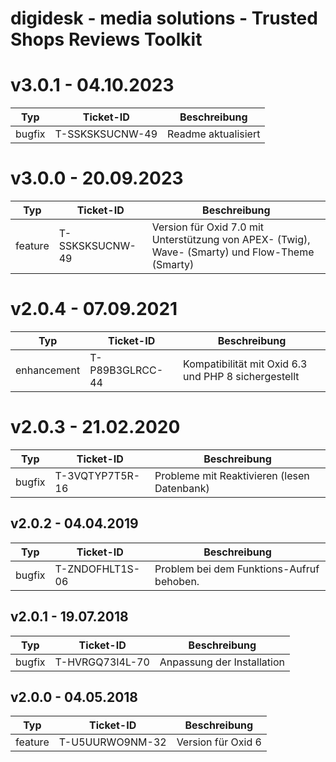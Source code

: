 <!---
REGELN DIESER DATEI:
- neue Changelog-Einträge werden immer ganz oben angehangen. Die aktuellste Version steht also immer oben.
- Kennzeichnungen vor Changelog-Item:
    - bugfix      = Fehlerbehebung
    - enhancement = Erweiterung einer bestehenden Funktion
    - feature     = neue Funktionen

- Generator für Markdown-Tabellen: http://www.tablesgenerator.com/markdown_tables
-->
# digidesk - media solutions - Trusted Shops Reviews Toolkit

# v3.0.1 - 04.10.2023
| Typ     | Ticket-ID       | Beschreibung        |
|---------|-----------------|---------------------|
| bugfix  | T-SSKSKSUCNW-49 | Readme aktualisiert |

# v3.0.0 - 20.09.2023
| Typ     | Ticket-ID       | Beschreibung                                                                                    |
|---------|-----------------|-------------------------------------------------------------------------------------------------|
| feature | T-SSKSKSUCNW-49 | Version für Oxid 7.0 mit Unterstützung von APEX- (Twig), Wave- (Smarty) und Flow-Theme (Smarty) |

# v2.0.4 - 07.09.2021
| Typ         | Ticket-ID       | Beschreibung                                         |
|-------------|-----------------|------------------------------------------------------|
| enhancement | T-P89B3GLRCC-44 | Kompatibilität mit Oxid 6.3 und PHP 8 sichergestellt |

# v2.0.3 - 21.02.2020
| Typ    | Ticket-ID       | Beschreibung                                |
|--------|-----------------|---------------------------------------------|
| bugfix | T-3VQTYP7T5R-16 | Probleme mit Reaktivieren (lesen Datenbank) |

## v2.0.2 - 04.04.2019
| Typ    | Ticket-ID       | Beschreibung                              |
|--------|-----------------|-------------------------------------------|
| bugfix | T-ZNDOFHLT1S-06 | Problem bei dem Funktions-Aufruf behoben. |

## v2.0.1 - 19.07.2018
| Typ    | Ticket-ID       | Beschreibung               |
|--------|-----------------|----------------------------|
| bugfix | T-HVRGQ73I4L-70 | Anpassung der Installation |

## v2.0.0 - 04.05.2018
| Typ     | Ticket-ID       | Beschreibung       |
|---------|-----------------|--------------------|
| feature | T-U5UURWO9NM-32 | Version für Oxid 6 |
